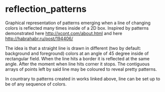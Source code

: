 reflection_patterns
===================

Graphical representation of patterns emerging when a line of changing colors is reflected many times inside of a 2D box. Inspired by patterns demonstrated here http://xcont.com/about.html and here http://habrahabr.ru/post/194406/

The idea is that a straight line is drawn in different (two by default: background and foreground) colors at an angle of 45 degree inside of rectangular field. When the line hits a border it is reflected at the same angle. After the moment when line hits corner it stops.
The contiguous arrays of points left by said line may be coloured to reveal pretty patterns.

In countrary to patterns created in works linked above, line can be set up to be of any sequence of colors.
